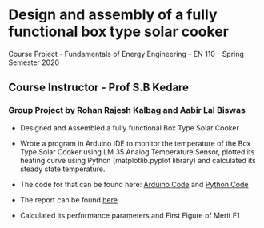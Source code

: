 # Design and assembly of a fully functional box type solar cooker

Course Project - Fundamentals of Energy Engineering - EN 110 - Spring Semester 2020

## **Course Instructor - Prof S.B Kedare**

### Group Project by Rohan Rajesh Kalbag and Aabir Lal Biswas

- Designed and Assembled a fully functional Box Type Solar Cooker

- Wrote a program in Arduino IDE to monitor the temperature of the Box Type Solar Cooker using LM 35 Analog Temperature Sensor, plotted its heating curve using Python (matplotlib.pyplot library) and
calculated its steady state temperature.

- The code for that can be found here: <a href="https://github.com/rohankalbag/Box-Type-Solar-Cooker-Design-Project/blob/main/Sensor.ino">Arduino Code</a> and <a href="https://github.com/rohankalbag/Box-Type-Solar-Cooker-Design-Project/blob/main/Graph%20Plotter.ipynb">Python Code</a>

- The report can be found <a href="https://github.com/rohankalbag/Box-Type-Solar-Cooker-Design-Project/blob/main/Solar%20Cooker%20Report.pdf">here</a> 

- Calculated its performance parameters and First Figure of Merit F1
